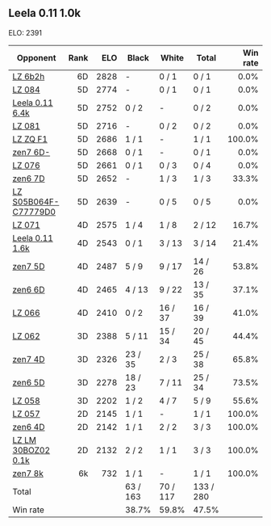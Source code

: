 ## Leela 0.11 1.0k ##

ELO: 2391

Opponent | Rank | ELO | Black | White | Total | Win rate
---------|-----:|----:|-------|-------|-------|-------:
[LZ 6b2h](LZ%206b2h.md) | 6D | 2828 | - | 0 / 1 | 0 / 1 | 0.0%
[LZ 084](LZ%20084.md) | 5D | 2774 | - | 0 / 1 | 0 / 1 | 0.0%
[Leela 0.11 6.4k](Leela%200.11%206.4k.md) | 5D | 2752 | 0 / 2 | - | 0 / 2 | 0.0%
[LZ 081](LZ%20081.md) | 5D | 2716 | - | 0 / 2 | 0 / 2 | 0.0%
[LZ ZQ F1](LZ%20ZQ%20F1.md) | 5D | 2686 | 1 / 1 | - | 1 / 1 | 100.0%
[zen7 6D-](zen7%206D-.md) | 5D | 2668 | 0 / 1 | - | 0 / 1 | 0.0%
[LZ 076](LZ%20076.md) | 5D | 2661 | 0 / 1 | 0 / 3 | 0 / 4 | 0.0%
[zen6 7D](zen6%207D.md) | 5D | 2652 | - | 1 / 3 | 1 / 3 | 33.3%
[LZ S05B064F-C77779D0](LZ%20S05B064F-C77779D0.md) | 5D | 2639 | - | 0 / 5 | 0 / 5 | 0.0%
[LZ 071](LZ%20071.md) | 4D | 2575 | 1 / 4 | 1 / 8 | 2 / 12 | 16.7%
[Leela 0.11 1.6k](Leela%200.11%201.6k.md) | 4D | 2543 | 0 / 1 | 3 / 13 | 3 / 14 | 21.4%
[zen7 5D](zen7%205D.md) | 4D | 2487 | 5 / 9 | 9 / 17 | 14 / 26 | 53.8%
[zen6 6D](zen6%206D.md) | 4D | 2465 | 4 / 13 | 9 / 22 | 13 / 35 | 37.1%
[LZ 066](LZ%20066.md) | 4D | 2410 | 0 / 2 | 16 / 37 | 16 / 39 | 41.0%
[LZ 062](LZ%20062.md) | 3D | 2388 | 5 / 11 | 15 / 34 | 20 / 45 | 44.4%
[zen7 4D](zen7%204D.md) | 3D | 2326 | 23 / 35 | 2 / 3 | 25 / 38 | 65.8%
[zen6 5D](zen6%205D.md) | 3D | 2278 | 18 / 23 | 7 / 11 | 25 / 34 | 73.5%
[LZ 058](LZ%20058.md) | 3D | 2202 | 1 / 2 | 4 / 7 | 5 / 9 | 55.6%
[LZ 057](LZ%20057.md) | 2D | 2145 | 1 / 1 | - | 1 / 1 | 100.0%
[zen6 4D](zen6%204D.md) | 2D | 2142 | 1 / 1 | 2 / 2 | 3 / 3 | 100.0%
[LZ LM 30BOZ02 0.1k](LZ%20LM%2030BOZ02%200.1k.md) | 2D | 2132 | 2 / 2 | 1 / 1 | 3 / 3 | 100.0%
[zen7 8k](zen7%208k.md) | 6k | 732 | 1 / 1 | - | 1 / 1 | 100.0%
Total | | | 63 / 163 | 70 / 117 | 133 / 280 | 
Win rate| | | 38.7% | 59.8% | 47.5% | 

